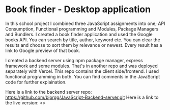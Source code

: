 # Book finder - Desktop application

In this school project I combined three JavaScript assignments into one; API Consumption, Functional programming and Modules, Package Managers and Bundlers. I created a book finder application and used the Google books API.
You can search by title, author, keyword etc. You can clear the results and choose to sort them by relevance or newest. Every result has a link to Google preview of that book.

I created a backend server using npm package manager, express framework and some modules. That's in another repo and was deployed separately with Vercel. This repo contains the client side/frontend. I used functional programming in both. You can find comments in the JavaScript code for further explaination.

Here is a link to the backend server repo: <https://github.com/bjorgg/JavaScript-Backend-server.git>
Here is a link to the live version: <>
